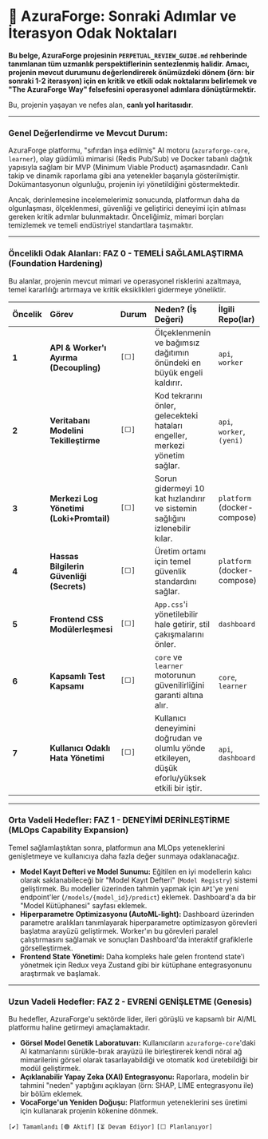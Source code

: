 # 🚀 AzuraForge: Sonraki Adımlar ve İterasyon Odak Noktaları

**Bu belge, AzuraForge projesinin `PERPETUAL_REVIEW_GUIDE.md` rehberinde tanımlanan tüm uzmanlık perspektiflerinin sentezlenmiş halidir. Amacı, projenin mevcut durumunu değerlendirerek önümüzdeki dönem (örn: bir sonraki 1-2 iterasyon) için en kritik ve etkili odak noktalarını belirlemek ve "The AzuraForge Way" felsefesini operasyonel adımlara dönüştürmektir.**

Bu, projenin yaşayan ve nefes alan, **canlı yol haritasıdır**.

---

### **Genel Değerlendirme ve Mevcut Durum:**

AzuraForge platformu, "sıfırdan inşa edilmiş" AI motoru (`azuraforge-core`, `learner`), olay güdümlü mimarisi (Redis Pub/Sub) ve Docker tabanlı dağıtık yapısıyla sağlam bir MVP (Minimum Viable Product) aşamasındadır. Canlı takip ve dinamik raporlama gibi ana yetenekler başarıyla gösterilmiştir. Dokümantasyonun olgunluğu, projenin iyi yönetildiğini göstermektedir.

Ancak, derinlemesine incelemelerimiz sonucunda, platformun daha da olgunlaşması, ölçeklenmesi, güvenliği ve geliştirici deneyimi için atılması gereken kritik adımlar bulunmaktadır. Önceliğimiz, mimari borçları temizlemek ve temeli endüstriyel standartlara taşımaktır.

---

### **Öncelikli Odak Alanları: FAZ 0 - TEMELİ SAĞLAMLAŞTIRMA (Foundation Hardening)**

Bu alanlar, projenin mevcut mimari ve operasyonel risklerini azaltmaya, temel kararlılığı artırmaya ve kritik eksiklikleri gidermeye yöneliktir.

| Öncelik | Görev                                      | Durum     | Neden? (İş Değeri)                                                              | İlgili Repo(lar)           |
| :------ | :----------------------------------------- | :-------- | :------------------------------------------------------------------------------ | :------------------------- |
| **1**   | **API & Worker'ı Ayırma (Decoupling)**     | `[⬜]`    | Ölçeklenmenin ve bağımsız dağıtımın önündeki en büyük engeli kaldırır.           | `api`, `worker`            |
| **2**   | **Veritabanı Modelini Tekilleştirme**      | `[⬜]`    | Kod tekrarını önler, gelecekteki hataları engeller, merkezi yönetim sağlar.      | `api`, `worker`, `(yeni)`  |
| **3**   | **Merkezi Log Yönetimi (Loki+Promtail)**   | `[⬜]`    | Sorun gidermeyi 10 kat hızlandırır ve sistemin sağlığını izlenebilir kılar.         | `platform` (docker-compose)|
| **4**   | **Hassas Bilgilerin Güvenliği (Secrets)**  | `[⬜]`    | Üretim ortamı için temel güvenlik standardını sağlar.                             | `platform` (docker-compose)|
| **5**   | **Frontend CSS Modülerleşmesi**            | `[⬜]`    | `App.css`'i yönetilebilir hale getirir, stil çakışmalarını önler.               | `dashboard`                |
| **6**   | **Kapsamlı Test Kapsamı**                  | `[⬜]`    | `core` ve `learner` motorunun güvenilirliğini garanti altına alır.                  | `core`, `learner`         |
| **7**   | **Kullanıcı Odaklı Hata Yönetimi**         | `[⬜]`    | Kullanıcı deneyimini doğrudan ve olumlu yönde etkileyen, düşük eforlu/yüksek etkili bir iştir. | `api`, `dashboard`     |

---

### **Orta Vadeli Hedefler: FAZ 1 - DENEYİMİ DERİNLEŞTİRME (MLOps Capability Expansion)**

Temel sağlamlaştıktan sonra, platformun ana MLOps yeteneklerini genişletmeye ve kullanıcıya daha fazla değer sunmaya odaklanacağız.

*   **Model Kayıt Defteri ve Model Sunumu:** Eğitilen en iyi modellerin kalıcı olarak saklanabileceği bir "Model Kayıt Defteri" (`Model Registry`) sistemi geliştirmek. Bu modeller üzerinden tahmin yapmak için `API`'ye yeni endpoint'ler (`/models/{model_id}/predict`) eklemek. Dashboard'a da bir "Model Kütüphanesi" sayfası eklemek.
*   **Hiperparametre Optimizasyonu (AutoML-light):** Dashboard üzerinden parametre aralıkları tanımlayarak hiperparametre optimizasyon görevleri başlatma arayüzü geliştirmek. Worker'ın bu görevleri paralel çalıştırmasını sağlamak ve sonuçları Dashboard'da interaktif grafiklerle görselleştirmek.
*   **Frontend State Yönetimi:** Daha kompleks hale gelen frontend state'i yönetmek için Redux veya Zustand gibi bir kütüphane entegrasyonunu araştırmak ve başlamak.

---

### **Uzun Vadeli Hedefler: FAZ 2 - EVRENİ GENİŞLETME (Genesis)**

Bu hedefler, AzuraForge'u sektörde lider, ileri görüşlü ve kapsamlı bir AI/ML platformu haline getirmeyi amaçlamaktadır.

*   **Görsel Model Genetik Laboratuvarı:** Kullanıcıların `azuraforge-core`'daki AI katmanlarını sürükle-bırak arayüzü ile birleştirerek kendi nöral ağ mimarilerini görsel olarak tasarlayabildiği ve otomatik kod üretebildiği bir modül geliştirmek.
*   **Açıklanabilir Yapay Zeka (XAI) Entegrasyonu:** Raporlara, modelin bir tahmini "neden" yaptığını açıklayan (örn: SHAP, LIME entegrasyonu ile) bir bölüm eklemek.
*   **VocaForge'un Yeniden Doğuşu:** Platformun yeteneklerini ses üretimi için kullanarak projenin kökenine dönmek.

`[✔️] Tamamlandı` `[🟢 Aktif]` `[⏳ Devam Ediyor]` `[⬜ Planlanıyor]`
